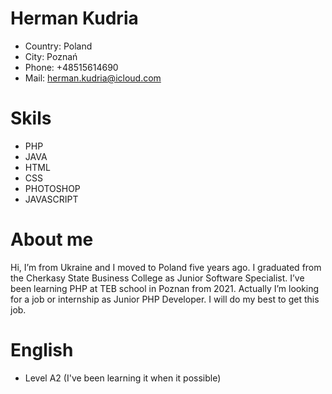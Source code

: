 # Herman Kudria

* Country: Poland
* City: Poznań
* Phone: +48515614690
* Mail: herman.kudria@icloud.com

# Skils

* PHP
* JAVA
* HTML
* CSS
* PHOTOSHOP
* JAVASCRIPT

# About me
Hi, I’m from Ukraine and I moved to Poland five years ago. I graduated from the Cherkasy State Business College as Junior Software Specialist. I’ve been learning PHP at TEB school in Poznan from 2021. Actually I’m looking for a job or internship as Junior PHP Developer. I will do my best to get this job.

# English

* Level A2 (I've been learning it when it possible)